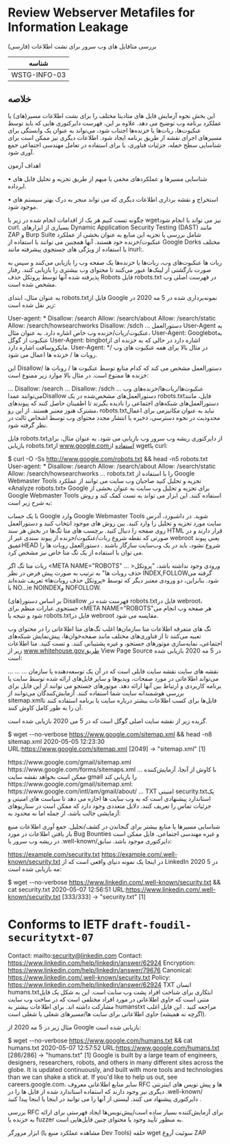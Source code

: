 # Review Webserver Metafiles for Information Leakage

بررسی متافایل های وب سرور برای نشت اطلاعات (فارسی)

|شناسه          |
|------------|
|WSTG-INFO-03|

## خلاصه

این بخش نحوه آزمایش فایل های متادیتا مختلف را برای نشت اطلاعات مسیر(های) یا عملکرد برنامه وب توضیح می دهد. علاوه بر این، فهرست دایرکتوری هایی که باید توسط عنکبوت‌ها، ربات‌ها یا خزنده‌ها اجتناب شود، می‌تواند به عنوان یک وابستگی برای مسیرهای اجرای نقشه از طریق برنامه ایجاد شود. اطلاعات دیگری نیز ممکن است برای شناسایی سطح حمله، جزئیات فناوری، یا برای استفاده در تعامل مهندسی اجتماعی جمع آوری شود.

اهداف آزمون

• شناسایی مسیرها و عملکردهای مخفی یا مبهم از طریق تجزیه و تحلیل فایل های ابرداده.

• استخراج و نقشه برداری اطلاعات دیگری که می تواند منجر به درک بهتر سیستم های موجود شود.

چگونه تست کنیم
هر یک از اقدامات انجام شده در زیر با wgetنیز می تواند با انجام شود curl. بسیاری از ابزارهای Dynamic Application Security Testing (DAST) مانند ZAP و Burp Suite شامل بررسی یا تجزیه این منابع به عنوان بخشی از عملکرد عنکبوت/خزنده خود هستند. آنها همچنین می توانند با استفاده از Google Dorks مختلف یا استفاده از ویژگی های جستجوی پیشرفته مانند inurl:.

ربات ها
عنکبوت‌های وب، ربات‌ها یا خزنده‌ها یک صفحه وب را بازیابی می‌کنند و سپس به صورت بازگشتی از لینک‌ها عبور می‌کنند تا محتوای وب بیشتری را بازیابی کنند. رفتار پذیرفته شده آنها توسط پروتکل حذف Robots فایل robots.txt در فهرست اصلی وب مشخص شده است.

به عنوان مثال، ابتدای robots.txtفایل از Google نمونه‌برداری شده در 5 مه 2020 در زیر نقل شده است:

User-agent: *
Disallow: /search
Allow: /search/about
Allow: /search/static
Allow: /search/howsearchworks
Disallow: /sdch
...
دستورالعمل User-Agent به عنکبوت/ربات/خزنده وب خاص اشاره دارد. به عنوان مثال، User-Agent: Googlebotبه عنکبوت از گوگل User-Agent: bingbotاشاره دارد در حالی که به خزنده ای از مایکروسافت اشاره دارد. User-Agent: *در مثال بالا برای همه عنکبوت های وب / روبات ها / خزنده ها اعمال می شود.

این Disallowدستورالعمل مشخص می کند که کدام منابع توسط عنکبوت ها / روبات ها / خزنده ها ممنوع است. در مثال بالا موارد زیر ممنوع است:

...
Disallow: /search
...
Disallow: /sdch
...
عنکبوت‌ها/ربات‌ها/خزنده‌های وب می‌توانند عمداDisallow دستورالعمل‌های مشخص‌شده در یک robots.txtفایل، مانند دستورالعمل‌های شبکه‌های اجتماعی را نادیده بگیرند تا اطمینان حاصل کنند که پیوندهای مشترک هنوز معتبر هستند. از این رو، robots.txtنباید به عنوان مکانیزمی برای اعمال محدودیت در نحوه دسترسی، ذخیره یا انتشار مجدد محتوای وب توسط اشخاص ثالث در نظر گرفته شود.

فایل robots.txtاز دایرکتوری ریشه وب سرور وب بازیابی می شود. به عنوان مثال، برای بازیابی robots.txtاز www.google.comاستفاده از wgetیا curl:

$ curl -O -Ss http://www.google.com/robots.txt && head -n5 robots.txt
User-agent: *
Disallow: /search
Allow: /search/about
Allow: /search/static
Allow: /search/howsearchworks
...
robots.txt را با استفاده از Google Webmaster Tools تجزیه و تحلیل کنید
صاحبان وب سایت می توانند از عملکرد «Analyze robots.txt» Google برای تجزیه و تحلیل وب سایت به عنوان بخشی از Google Webmaster Tools استفاده کنند. این ابزار می تواند به تست کمک کند و روش به شرح زیر است:

با یک حساب Google وارد Google Webmaster Tools شوید.
در داشبورد، آدرس سایت مورد تجزیه و تحلیل را وارد کنید.
بین روش های موجود انتخاب کنید و دستورالعمل روی صفحه را دنبال کنید.
برچسب های متا
<META>تگ‌ها در بخش هر سند HTML قرار دارند و در صورتی که نقطه شروع ربات/عنکبوت/خزنده از پیوند سندی غیر از webroot یعنی پیوند عمیقHEAD شروع نشود، باید در یک وب‌سایت سازگار باشند . دستورالعمل روبات ها را می توان با استفاده از یک تگ متا خاص نیز مشخص کرد.

ربات متا تگ
اگر <META NAME="ROBOTS" ... >ورودی وجود نداشته باشد، "پروتکل حذف روبات ها" به ترتیب به صورت پیش فرض در نظر INDEX,FOLLOWگرفته می شود. بنابراین، دو ورودی معتبر دیگر که توسط «پروتکل حذف روبات‌ها» تعریف شده‌اند با NO...ie NOINDEXو NOFOLLOW.

بر اساس دستور(های) Disallow فهرست شده در robots.txtفایل در webroot، جستجوی عبارات منظم برای <META NAME="ROBOTS"هر صفحه وب انجام می شود و نتیجه با robots.txtفایل در webroot مقایسه می شود.

تگ های متفرقه اطلاعات متا
سازمان‌ها اغلب تگ‌های متا اطلاعاتی را در محتوای وب تعبیه می‌کنند تا از فناوری‌های مختلف مانند صفحه‌خوان‌ها، پیش‌نمایش شبکه‌های اجتماعی، نمایه‌سازی موتورهای جستجو، و غیره پشتیبانی کنند. و تست کنید. متا اطلاعات زیر از www.whitehouse.govطریق View Page Source در 5 مه 2020 بازیابی شده است:

...
<meta property="og:locale" content="en_US" />
<meta property="og:type" content="website" />
<meta property="og:title" content="The White House" />
<meta property="og:description" content="We, the citizens of America, are now joined in a great national effort to rebuild our country and to restore its promise for all. – President Donald Trump." />
<meta property="og:url" content="https://www.whitehouse.gov/" />
<meta property="og:site_name" content="The White House" />
<meta property="fb:app_id" content="1790466490985150" />
<meta property="og:image" content="https://www.whitehouse.gov/wp-content/uploads/2017/12/wh.gov-share-img_03-1024x538.png" />
<meta property="og:image:secure_url" content="https://www.whitehouse.gov/wp-content/uploads/2017/12/wh.gov-share-img_03-1024x538.png" />
<meta name="twitter:card" content="summary_large_image" />
<meta name="twitter:description" content="We, the citizens of America, are now joined in a great national effort to rebuild our country and to restore its promise for all. – President Donald Trump." />
<meta name="twitter:title" content="The White House" />
<meta name="twitter:site" content="@whitehouse" />
<meta name="twitter:image" content="https://www.whitehouse.gov/wp-content/uploads/2017/12/wh.gov-share-img_03-1024x538.png" />
<meta name="twitter:creator" content="@whitehouse" />
...
<meta name="apple-mobile-web-app-title" content="The White House">
<meta name="application-name" content="The White House">
<meta name="msapplication-TileColor" content="#0c2644">
<meta name="theme-color" content="#f5f5f5">
...
نقشه های سایت
نقشه سایت فایلی است که در آن یک توسعه‌دهنده یا سازمان می‌تواند اطلاعاتی در مورد صفحات، ویدیوها و سایر فایل‌های ارائه شده توسط سایت یا برنامه کاربردی و ارتباط بین آنها ارائه دهد. موتورهای جستجو می توانند از این فایل برای بررسی هوشمندانه سایت شما استفاده کنند. آزمایش‌کنندگان می‌توانند از sitemap.xmlفایل‌ها برای کسب اطلاعات بیشتر درباره سایت یا برنامه استفاده کنند تا آن را به طور کامل کاوش کنند.

گزیده زیر از نقشه سایت اصلی گوگل است که در 5 می 2020 بازیابی شده است.

$ wget --no-verbose https://www.google.com/sitemap.xml && head -n8 sitemap.xml
2020-05-05 12:23:30 URL:https://www.google.com/sitemap.xml [2049] -> "sitemap.xml" [1]

<?xml version="1.0" encoding="UTF-8"?>
<sitemapindex xmlns="http://www.google.com/schemas/sitemap/0.84">
  <sitemap>
    <loc>https://www.google.com/gmail/sitemap.xml</loc>
  </sitemap>
  <sitemap>
    <loc>https://www.google.com/forms/sitemaps.xml</loc>
  </sitemap>
...
با کاوش از آنجا، آزمایش‌کننده ممکن است بخواهد نقشه سایت gmail را بازیابی کند https://www.google.com/gmail/sitemap.xml:

<?xml version="1.0" encoding="UTF-8"?>
<urlset xmlns="http://www.sitemaps.org/schemas/sitemap/0.9" xmlns:xhtml="http://www.w3.org/1999/xhtml">
  <url>
    <loc>https://www.google.com/intl/am/gmail/about/</loc>
    <xhtml:link href="https://www.google.com/gmail/about/" hreflang="x-default" rel="alternate"/>
    <xhtml:link href="https://www.google.com/intl/el/gmail/about/" hreflang="el" rel="alternate"/>
    <xhtml:link href="https://www.google.com/intl/it/gmail/about/" hreflang="it" rel="alternate"/>
    <xhtml:link href="https://www.google.com/intl/ar/gmail/about/" hreflang="ar" rel="alternate"/>
...
TXT امنیتی
security.txtیک استاندارد پیشنهادی است که به وب سایت ها اجازه می دهد تا سیاست های امنیتی و جزئیات تماس را تعریف کنند. دلایل متعددی وجود دارد که ممکن است در سناریوهای آزمایشی جالب باشد، از جمله اما نه محدود به:

شناسایی مسیرها یا منابع بیشتر برای گنجاندن در کشف/تحلیل.
جمع آوری اطلاعات منبع باز
یافتن اطلاعات در مورد Bug Bounties و غیره
مهندسی اجتماعی.
فایل ممکن است در ریشه وب سرور یا .well-known/دایرکتوری موجود باشد. سابق:

https://example.com/security.txt
https://example.com/.well-known/security.txt
در اینجا یک نمونه دنیای واقعی است که از LinkedIn 2020 در 5 مه بازیابی شده است:

$ wget --no-verbose https://www.linkedin.com/.well-known/security.txt && cat security.txt
2020-05-07 12:56:51 URL:https://www.linkedin.com/.well-known/security.txt [333/333] -> "security.txt" [1]
# Conforms to IETF `draft-foudil-securitytxt-07`
Contact: mailto:security@linkedin.com
Contact: https://www.linkedin.com/help/linkedin/answer/62924
Encryption: https://www.linkedin.com/help/linkedin/answer/79676
Canonical: https://www.linkedin.com/.well-known/security.txt
Policy: https://www.linkedin.com/help/linkedin/answer/62924
TXT انسان
humans.txtابتکاری برای شناخت افراد پشت وب سایت است. این به شکل یک فایل متنی است که حاوی اطلاعاتی در مورد افراد مختلفی است که در ساخت وب سایت مشارکت داشته اند. برای اطلاعات بیشتر به humanstxt مراجعه کنید . این فایل اغلب (اگرچه نه همیشه) حاوی اطلاعاتی برای سایت ها/مسیرهای شغلی یا شغلی است.

مثال زیر در 5 مه 2020 از Google بازیابی شده است:

$ wget --no-verbose  https://www.google.com/humans.txt && cat humans.txt
2020-05-07 12:57:52 URL:https://www.google.com/humans.txt [286/286] -> "humans.txt" [1]
Google is built by a large team of engineers, designers, researchers, robots, and others in many different sites across the globe. It is updated continuously, and built with more tools and technologies than we can shake a stick at. If you'd like to help us out, see careers.google.com.
سایر منابع اطلاعاتی معروف
RFC ها و پیش نویس های اینترنتی دیگری نیز وجود دارند که استفاده استاندارد شده از فایل ها را در .well-known/دایرکتوری پیشنهاد می کنند. لیستی از آنها را می توانید در اینجا یا اینجا پیدا کنید .

بررسی RFC برای آزمایش‌کننده بسیار ساده است/پیش‌نویس‌ها ایجاد فهرستی برای ارائه به خزنده یا fuzzer به منظور تأیید وجود یا محتوای چنین فایل‌هایی است.

ابزار
مرورگر (مشاهده عملکرد منبع یا Dev Tools)
حلقه
wget
سوئیت آروغ
ZAP
